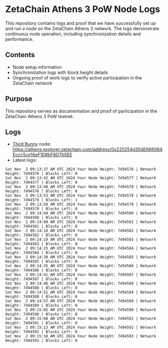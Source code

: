 # ZetaChain Athens 3 PoW Node Logs
This repository contains logs and proof that we have successfully set up and run a node on the ZetaChain Athens 3 network. The logs demonstrate continuous node operation, including synchronization details and performance.

## Contents
- Node setup information
- Synchronization logs with block height details
- Ongoing proof of work logs to verify active participation in the ZetaChain network

## Purpose
This repository serves as documentation and proof of participation in the ZetaChain Athens 3 PoW testnet.

## Logs

- [Third Bunny](https://thirdbunny.xyz/) node: https://athens.explorer.zetachain.com/address/0x225254d35dE666064Eccc5ce16eF1D8bF8D7b5EE
- Latest logs:
```
Sat Nov  2 09:13:37 AM UTC 2024 Your Node Height: 7494576 | Network Height: 7494576 | Blocks Left: 0
Sat Nov  2 09:13:42 AM UTC 2024 Your Node Height: 7494577 | Network Height: 7494577 | Blocks Left: 0
Sat Nov  2 09:13:48 AM UTC 2024 Your Node Height: 7494578 | Network Height: 7494578 | Blocks Left: 0
Sat Nov  2 09:13:53 AM UTC 2024 Your Node Height: 7494578 | Network Height: 7494579 | Blocks Left: 1
Sat Nov  2 09:13:58 AM UTC 2024 Your Node Height: 7494579 | Network Height: 7494579 | Blocks Left: 0
Sat Nov  2 09:14:04 AM UTC 2024 Your Node Height: 7494580 | Network Height: 7494580 | Blocks Left: 0
Sat Nov  2 09:14:09 AM UTC 2024 Your Node Height: 7494581 | Network Height: 7494581 | Blocks Left: 0
Sat Nov  2 09:14:14 AM UTC 2024 Your Node Height: 7494582 | Network Height: 7494582 | Blocks Left: 0
Sat Nov  2 09:14:19 AM UTC 2024 Your Node Height: 7494583 | Network Height: 7494583 | Blocks Left: 0
Sat Nov  2 09:14:25 AM UTC 2024 Your Node Height: 7494584 | Network Height: 7494584 | Blocks Left: 0
Sat Nov  2 09:14:30 AM UTC 2024 Your Node Height: 7494585 | Network Height: 7494585 | Blocks Left: 0
Sat Nov  2 09:14:35 AM UTC 2024 Your Node Height: 7494586 | Network Height: 7494586 | Blocks Left: 0
Sat Nov  2 09:14:41 AM UTC 2024 Your Node Height: 7494587 | Network Height: 7494587 | Blocks Left: 0
Sat Nov  2 09:14:46 AM UTC 2024 Your Node Height: 7494588 | Network Height: 7494588 | Blocks Left: 0
Sat Nov  2 09:14:51 AM UTC 2024 Your Node Height: 7494588 | Network Height: 7494588 | Blocks Left: 0
Sat Nov  2 09:14:57 AM UTC 2024 Your Node Height: 7494589 | Network Height: 7494589 | Blocks Left: 0
Sat Nov  2 09:15:02 AM UTC 2024 Your Node Height: 7494590 | Network Height: 7494590 | Blocks Left: 0
Sat Nov  2 09:15:08 AM UTC 2024 Your Node Height: 7494591 | Network Height: 7494591 | Blocks Left: 0
Sat Nov  2 09:15:13 AM UTC 2024 Your Node Height: 7494592 | Network Height: 7494592 | Blocks Left: 0
Sat Nov  2 09:15:18 AM UTC 2024 Your Node Height: 7494593 | Network Height: 7494593 | Blocks Left: 0
```
